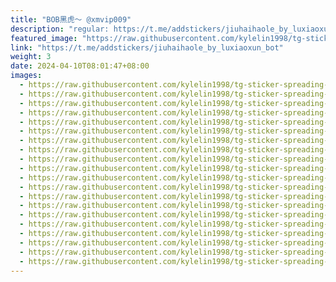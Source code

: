 ```yaml
---
title: "BOB黑虎～ @xmvip009"
description: "regular: https://t.me/addstickers/jiuhaihaole_by_luxiaoxun_bot"
featured_image: "https://raw.githubusercontent.com/kylelin1998/tg-sticker-spreading-worldwide-images/main/img/662a63b1-3481-452c-858a-912adb7b76ac.jpg"
link: "https://t.me/addstickers/jiuhaihaole_by_luxiaoxun_bot"
weight: 3
date: 2024-04-10T08:01:47+08:00
images:
  - https://raw.githubusercontent.com/kylelin1998/tg-sticker-spreading-worldwide-images/main/img/662a63b1-3481-452c-858a-912adb7b76ac.jpg
  - https://raw.githubusercontent.com/kylelin1998/tg-sticker-spreading-worldwide-images/main/img/f0bbc6ba-f6f8-48b5-9da0-5f9dc057c77e.jpg
  - https://raw.githubusercontent.com/kylelin1998/tg-sticker-spreading-worldwide-images/main/img/4e491087-745e-4b92-92d3-8e0bb3281557.jpg
  - https://raw.githubusercontent.com/kylelin1998/tg-sticker-spreading-worldwide-images/main/img/4c501490-431d-4b96-a588-e4e4a84817a9.jpg
  - https://raw.githubusercontent.com/kylelin1998/tg-sticker-spreading-worldwide-images/main/img/e0293939-b455-4a48-8d7c-f4ffb85db338.jpg
  - https://raw.githubusercontent.com/kylelin1998/tg-sticker-spreading-worldwide-images/main/img/cb381ec4-fb6d-41dc-a686-0074c96370fe.jpg
  - https://raw.githubusercontent.com/kylelin1998/tg-sticker-spreading-worldwide-images/main/img/133f4bf0-df39-4e4c-9ae3-7db08da0f90c.jpg
  - https://raw.githubusercontent.com/kylelin1998/tg-sticker-spreading-worldwide-images/main/img/2241190c-b50b-4a7c-9914-b96941f2bd07.jpg
  - https://raw.githubusercontent.com/kylelin1998/tg-sticker-spreading-worldwide-images/main/img/3611e9d6-efd0-4046-8b80-4d7777147c99.jpg
  - https://raw.githubusercontent.com/kylelin1998/tg-sticker-spreading-worldwide-images/main/img/69836386-ab9f-4eba-a4b8-99a73d6f7fc9.jpg
  - https://raw.githubusercontent.com/kylelin1998/tg-sticker-spreading-worldwide-images/main/img/193e8fbf-3dbf-4fea-a0d5-7b60d22dc759.jpg
  - https://raw.githubusercontent.com/kylelin1998/tg-sticker-spreading-worldwide-images/main/img/715c6987-e87f-4a5d-9837-6cda1196361d.jpg
  - https://raw.githubusercontent.com/kylelin1998/tg-sticker-spreading-worldwide-images/main/img/179bc63e-f33c-4667-b380-f2587cba0aee.jpg
  - https://raw.githubusercontent.com/kylelin1998/tg-sticker-spreading-worldwide-images/main/img/81eeda69-1f19-463d-ae29-d2c122605196.jpg
  - https://raw.githubusercontent.com/kylelin1998/tg-sticker-spreading-worldwide-images/main/img/5ba96108-f0a8-49b4-90ca-78c969b1311c.jpg
  - https://raw.githubusercontent.com/kylelin1998/tg-sticker-spreading-worldwide-images/main/img/b3d2af59-9996-4450-aaa6-a3f4204fc902.jpg
  - https://raw.githubusercontent.com/kylelin1998/tg-sticker-spreading-worldwide-images/main/img/f85ec056-44ca-42d3-8cde-6b2d70f69685.jpg
  - https://raw.githubusercontent.com/kylelin1998/tg-sticker-spreading-worldwide-images/main/img/e5c4bb91-3bda-4da3-8ed2-2bc459ab18fd.jpg
  - https://raw.githubusercontent.com/kylelin1998/tg-sticker-spreading-worldwide-images/main/img/c51f229f-4e60-486c-9976-363da72b5b3a.jpg
  - https://raw.githubusercontent.com/kylelin1998/tg-sticker-spreading-worldwide-images/main/img/3bb2be3a-da42-4588-a365-14cbb41a27cb.jpg
---
```

